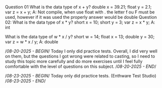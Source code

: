 Question 01
    What is the data type of x + y?
    double x = 39.21;
    float y = 2.1;
    var z = x + y;
    A: Not compile, when use float with . the letter f ou F must be used, however if it was used the properly answer would be double 
Question 02:
    What is the data type of x * y?
    short x = 10;
    short y = 3;
    var z = x * y;
    A: int 

What is the data type of w * x / y?
    short w = 14;
    float x = 13;
    double y = 30;
    var z = w * x / y;
    A: double 

/*08-20-2025 - BEGIN*/
Today I only did practice tests. Overall, I did very well on them, but the questions I got wrong were related to casting, so I need to study this topic more carefully and do more exercises until I feel fully comfortable with the level of questions on this subject.
/*08-20-2025 - END*/

/*08-23-2025 - BEGIN*/
Today only did practice tests. (Enthware Test Studio)
/*08-23-2025 - END*/
